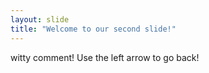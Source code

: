 ```yaml
---
layout: slide
title: "Welcome to our second slide!"
---
```

witty comment!
Use the left arrow to go back!
